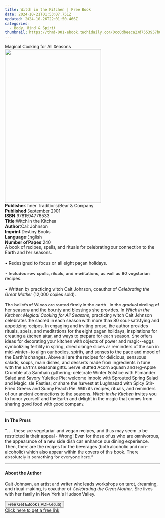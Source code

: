 ```yaml
---
title: Witch in the Kitchen | Free Book
date: 2024-10-21T01:53:07.751Z
updated: 2024-10-26T22:01:50.466Z
categories:
  - Body, Mind & Spirit
thumbnail: https://thmb-001-ebook.techidaily.com/0cc0dbeeca23d7553957b8f0222b186b01fc0d20eb7e6cc4d9384d16c79c5d72.jpg
---
```

<main id="book-container">
  <div class="flex flex-col">
    <div class="book-brief flex-1 py-6 px-4 sm:p-6 md:py-10 md:px-8">
      <!-- brief-->
      <div class="book-brief-main">Magical Cooking for All Seasons</div>
    </div>
    <div
      class="book-meta-info flex-1 grid gap-4 col-start-1 col-end-3 row-start-1 sm:mb-6 sm:grid-cols-4 lg:gap-6 lg:col-start-2 lg:row-end-6 lg:row-span-6 lg:mb-0"
    >
      <div
        class="book-meta-info-left place-content-center mt-4 p-4 text-sm leading-6 col-start-2 col-span-2 dark:text-slate-400"
      >
        <img
          class="w-full h-500 object-cover rounded-lg sm:h-255 sm:col-span-2 lg:col-span-full"
          src="https://img-001-ebook.techidaily.com/de316be0340d2d9baec8c68d7502d020e4557490b1443dddb0ca9b8103a6d525.jpg"
          alt=""
          width="312"
          height="500"
        />
      </div>
      <div
        class="book-meta-info-right mt-2 col-start-1 row-start-2 col-span-3 self-center"
      >
        <!-- meta data  -->
        <div class="flex flex-col px-4 md:px-8">
          <div class="flex-1">
            <strong>Publisher</strong>:<span class="px-2"
              >Inner Traditions/Bear &amp; Company</span
            >
          </div>
          <div class="flex-1">
            <strong>Published</strong>:<span class="px-2">September 2001</span>
          </div>
          <div class="flex-1">
            <strong>ISBN</strong>:<span class="px-2">9781594776533</span>
          </div>
          <div class="flex-1">
            <strong>Title</strong>:<span class="px-2"
              >Witch in the Kitchen</span
            >
          </div>
          <div class="flex-1">
            <strong>Author</strong>:<span class="px-2">Cait Johnson</span>
          </div>
          <div class="flex-1">
            <strong>Imprint</strong>:<span class="px-2">Destiny Books</span>
          </div>
          <div class="flex-1">
            <strong>Language</strong>:<span class="px-2">English</span>
          </div>
          <div class="flex-1">
            <strong>Number of Pages</strong>:<span class="px-2">240</span>
          </div>
        </div>
      </div>
    </div>
    <div class="book-description flex-1 py-6 px-4 sm:p-6 md:py-10 md:px-8">
      <div class="book-description-main">
        <div accordion-content="" id="description">
          A book of recipes, spells, and rituals for celebrating our connection
          to the Earth and her seasons. <br /><br />• Redesigned to focus on all
          eight pagan holidays. <br /><br />• Includes new spells, rituals, and
          meditations, as well as 80 vegetarian recipes. <br /><br />• Written
          by practicing witch Cait Johnson, coauthor of
          <i>Celebrating the Great Mother</i> (12,000 copies sold).
          <br /><br />The beliefs of Wicca are rooted firmly in the earth--in
          the gradual circling of her seasons and the bounty and blessings she
          provides. In
          <i>Witch in the Kitchen: Magical Cooking for All Seasons</i>,
          practicing witch Cait Johnson celebrates the sacred in each season
          with more than 80 soul-satisfying and appetizing recipes. In engaging
          and inviting prose, the author provides rituals, spells, and
          meditations for the eight pagan holidays, inspirations for creating a
          kitchen altar, and ways to prepare for each season. She offers ideas
          for decorating your kitchen with objects of power and magic--eggs
          symbolizing fertility in spring, dried orange slices as reminders of
          the sun in mid-winter--to align our bodies, spirits, and senses to the
          pace and mood of the Earth's changes. Above all are the recipes for
          delicious, sensuous salads, soups, main dishes, and desserts made from
          ingredients in tune with the Earth's seasonal gifts. Serve Stuffed
          Acorn Squash and Fig-Apple Crumble at a Samhain gathering; celebrate
          Winter Solstice with Pomander Salad and Savory Yuletide Pie; welcome
          Imbolc with Sprouted Spring Salad and Magic Isle Pasties; or share the
          harvest at Lughnasad with Spicy Stir-Fried Greens and Sunny Peach Pie.
          With its recipes, rituals, and reminders of our ancient connections to
          the seasons, <i>Witch in the Kitchen</i> invites you to honor yourself
          and the Earth and delight in the magic that comes from sharing good
          food with good company.
        </div>
        <div class="accordion-fader"></div>
      </div>
    </div>
    <div class="book-excerpts flex-1 py-6 px-4 sm:p-6 md:py-10 md:px-8">
      <!-- excerpts-->
      <div class="book-excerpts-main">
        <hr />
        <h4 class="placeholder placeholder-heading">
          <span>In The Press</span>
        </h4>
        <p>
          “. . . these are vegetarian and vegan recipes, and thus may seem to be
          restricted in their appeal - Wrong! Even for those of us who are
          omnivorous, the appearance of a new side dish can enhance our dining
          experience. Then, there are the recipes for the beverages (both
          alcoholic and non-alcoholic) which also appear within the covers of
          this book. There absolutely is something for everyone here.”
        </p>
      </div>
    </div>
    <div class="book-about-author flex-1 py-6 px-4 sm:p-6 md:py-10 md:px-8">
      <!-- about author-->
      <div class="book-main-author-main">
        <hr />
        <h4 class="placeholder placeholder-heading">
          <span>About the Author</span>
        </h4>
        <p>
          Cait Johnson, an artist and writer who leads workshops on tarot,
          dreaming, and ritual-making, is coauthor of
          <i>Celebrating the Great Mother</i>. She lives with her family in New
          York's Hudson Valley.
        </p>
      </div>
    </div>
    <div class="book-free-get flex-1 py-6 px-4 sm:p-6 md:py-10 md:px-8">
      <button
        id="btn-free-get"
        class="bg-blue-500 hover:bg-blue-700 text-white font-bold py-2 px-4 rounded"
      >
        Free Get EBook (.PDF/.epub)
      </button>
      <div id="countdown-display" class="px-2 text-lg mt-2"></div>
      <a
        id="free-link"
        class="hidden bg-blue-500 hover:bg-blue-700 text-white font-bold py-2 px-4 rounded"
        href="https://www.ebooks.com/en-us/book/95782717/witch-in-the-kitchen/cait-johnson/"
        target="_blank"
        >Click here to get a free link</a
      >
    </div>
    <script>
      let countdownTime = 0;
      let countdownInterval = null;
      document
        .getElementById('btn-free-get')
        .addEventListener('click', startCountdown);
      function startCountdown() {
        countdownTime = new Date().getTime() + 60000 * 3;
        countdownInterval = setInterval(updateCountdown, 1000);
        document.getElementById('btn-free-get').disabled = true;
        document
          .getElementById('btn-free-get')
          .classList.add('bg-gray-500', 'cursor-not-allowed');
      }
      function updateCountdown() {
        let currentTime = new Date().getTime();
        let timeLeft = countdownTime - currentTime;
        let secondsLeft = Math.floor(timeLeft / 1000);
        document.getElementById('countdown-display').innerHTML =
          `Remaining time: ${secondsLeft} seconds.`;
        if (secondsLeft <= 0) {
          clearInterval(countdownInterval);
          document.getElementById('btn-free-get').classList.add('hidden');
          document.getElementById('free-link').classList.remove('hidden');
          document.getElementById('countdown-display').innerHTML = '';
        }
      }
    </script>
  </div>
</main>

<ins class="adsbygoogle"
      style="display:block"
      data-ad-client="ca-pub-7571918770474297"
      data-ad-slot="8358498916"
      data-ad-format="auto"
      data-full-width-responsive="true"></ins>
    